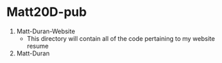 # Matt20D-pub

1.  Matt-Duran-Website   
       * This directory will contain all of the code pertaining to my website resume
2.  Matt-Duran
